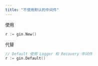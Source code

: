 ```yaml
---
title: "不使用默认的中间件"
---
```


使用

```go
r := gin.New()
```

代替

```go
// Default 使用 Logger 和 Recovery 中间件
r := gin.Default()
```
